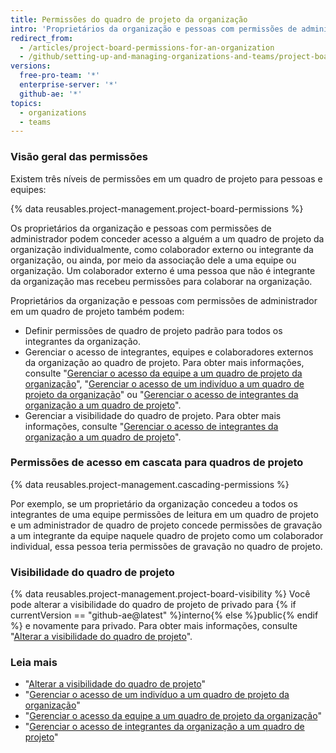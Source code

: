 ```yaml
---
title: Permissões do quadro de projeto da organização
intro: 'Proprietários da organização e pessoas com permissões de administradores de quadro de projeto podem personalizar quem tem permissões de leitura, gravação e de administrador nos quadros de projeto da organização.'
redirect_from:
  - /articles/project-board-permissions-for-an-organization
  - /github/setting-up-and-managing-organizations-and-teams/project-board-permissions-for-an-organization
versions:
  free-pro-team: '*'
  enterprise-server: '*'
  github-ae: '*'
topics:
  - organizations
  - teams
---
```

### Visão geral das permissões

Existem três níveis de permissões em um quadro de projeto para pessoas e equipes:

{% data reusables.project-management.project-board-permissions %}

Os proprietários da organização e pessoas com permissões de administrador podem conceder acesso a alguém a um quadro de projeto da organização individualmente, como colaborador externo ou integrante da organização, ou ainda, por meio da associação dele a uma equipe ou organização. Um colaborador externo é uma pessoa que não é integrante da organização mas recebeu permissões para colaborar na organização.

Proprietários da organização e pessoas com permissões de administrador em um quadro de projeto também podem:
- Definir permissões de quadro de projeto padrão para todos os integrantes da organização.
- Gerenciar o acesso de integrantes, equipes e colaboradores externos da organização ao quadro de projeto. Para obter mais informações, consulte "[Gerenciar o acesso da equipe a um quadro de projeto da organização](/articles/managing-team-access-to-an-organization-project-board)", "[Gerenciar o acesso de um indivíduo a um quadro de projeto da organização](/articles/managing-an-individual-s-access-to-an-organization-project-board)" ou "[Gerenciar o acesso de integrantes da organização a um quadro de projeto](/articles/managing-access-to-a-project-board-for-organization-members)".
- Gerenciar a visibilidade do quadro de projeto. Para obter mais informações, consulte "[Gerenciar o acesso de integrantes da organização a um quadro de projeto](/articles/managing-access-to-a-project-board-for-organization-members)".

### Permissões de acesso em cascata para quadros de projeto

{% data reusables.project-management.cascading-permissions %}

Por exemplo, se um proprietário da organização concedeu a todos os integrantes de uma equipe permissões de leitura em um quadro de projeto e um administrador de quadro de projeto concede permissões de gravação a um integrante da equipe naquele quadro de projeto como um colaborador individual, essa pessoa teria permissões de gravação no quadro de projeto.

### Visibilidade do quadro de projeto

{% data reusables.project-management.project-board-visibility %} Você pode alterar a visibilidade do quadro de projeto de privado para {% if currentVersion == "github-ae@latest" %}interno{% else %}public{% endif %} e novamente para privado. Para obter mais informações, consulte "[Alterar a visibilidade do quadro de projeto](/articles/changing-project-board-visibility)".

### Leia mais

- "[Alterar a visibilidade do quadro de projeto](/articles/changing-project-board-visibility)"
- "[Gerenciar o acesso de um indivíduo a um quadro de projeto da organização](/articles/managing-an-individual-s-access-to-an-organization-project-board)"
- "[Gerenciar o acesso da equipe a um quadro de projeto da organização](/articles/managing-team-access-to-an-organization-project-board)"
- "[Gerenciar o acesso de integrantes da organização a um quadro de projeto](/articles/managing-access-to-a-project-board-for-organization-members)"

